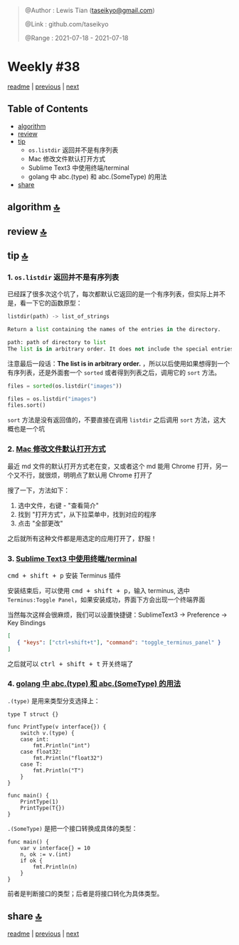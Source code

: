 > @Author  : Lewis Tian (taseikyo@gmail.com)
>
> @Link    : github.com/taseikyo
>
> @Range   : 2021-07-18 - 2021-07-18

# Weekly #38

[readme](../README.md) | [previous](202107W3.md) | [next](202107W5.md)

## Table of Contents

- [algorithm](#algorithm-)
- [review](#review-)
- [tip](#tip-)
    - `os.listdir` 返回并不是有序列表
    - Mac 修改文件默认打开方式
    - Sublime Text3 中使用终端/terminal
    - golang 中 abc.(type) 和 abc.(SomeType) 的用法
- [share](#share-)

## algorithm [🔝](#weekly-38)

## review [🔝](#weekly-38)

## tip [🔝](#weekly-38)

### 1. `os.listdir` 返回并不是有序列表

已经踩了很多次这个坑了，每次都默认它返回的是一个有序列表，但实际上并不是，看一下它的函数原型：

```python
listdir(path) -> list_of_strings

Return a list containing the names of the entries in the directory.

path: path of directory to list
The list is in arbitrary order. It does not include the special entries '.' and '..' even if they are present in the directory.
```

注意最后一段话：**The list is in arbitrary order.** ，所以以后使用如果想得到一个有序列表，还是外面套一个 `sorted` 或者得到列表之后，调用它的 `sort` 方法。

```python
files = sorted(os.listdir("images"))
```

```python
files = os.listdir("images")
files.sort()
```

`sort` 方法是没有返回值的，不要直接在调用 `listdir` 之后调用 `sort` 方法，这大概也是一个坑

### 2. [Mac 修改文件默认打开方式](http://blog.itpub.net/69957697/viewspace-2726134)

最近 md 文件的默认打开方式老在变，又或者这个 md 能用 Chrome 打开，另一个又不行，就很烦，明明点了默认用 Chrome 打开了

搜了一下，方法如下：

1. 选中文件，右键 - "查看简介"
1. 找到 "打开方式"，从下拉菜单中，找到对应的程序
1. 点击 "全部更改"

之后就所有这种文件都是用选定的应用打开了，舒服！

### 3. [Sublime Text3 中使用终端/terminal](https://blog.csdn.net/yiyuzhan6325/article/details/105923270)

<kbd>cmd + shift + p</kbd> 安装 Terminus 插件

安装结束后，可以使用 <kbd>cmd + shift + p</kbd>，输入 terminus, 选中 `Terminus:Toggle Panel`，如果安装成功，界面下方会出现一个终端界面

当然每次这样会很麻烦，我们可以设置快捷键：SublimeText3 -> Preference -> Key Bindings

```json
[
   { "keys": ["ctrl+shift+t"], "command": "toggle_terminus_panel" }
]
```

之后就可以 <kbd>ctrl + shift + t</kbd> 开关终端了

### 4. [golang 中 abc.(type) 和 abc.(SomeType) 的用法](https://www.golangtc.com/t/55d0ac7fb09ecc645b000034)

`.(type)` 是用来类型分支选择上：

```golang
type T struct {}

func PrintType(v interface{}) {
    switch v.(type) {
    case int:
        fmt.Println("int")
    case float32:
        fmt.Println("float32")
    case T:
        fmt.Println("T")
    }
}

func main() {
    PrintType(1)
    PrintType(T{})
}
```

`.(SomeType)` 是把一个接口转换成具体的类型：

```golang
func main() {
    var v interface{} = 10
    n, ok := v.(int)
    if ok {
        fmt.Println(n)
    }
}
```

前者是判断接口的类型；后者是将接口转化为具体类型。

## share [🔝](#weekly-38)

[readme](../README.md) | [previous](202107W3.md) | [next](202107W5.md)
